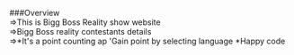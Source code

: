 ###Overview<br>
=>This is Bigg Boss Reality show website<br>
=>Bigg Boss reality contestants details<br>
=>*It's a point counting ap 'Gain point by selecting language *Happy code